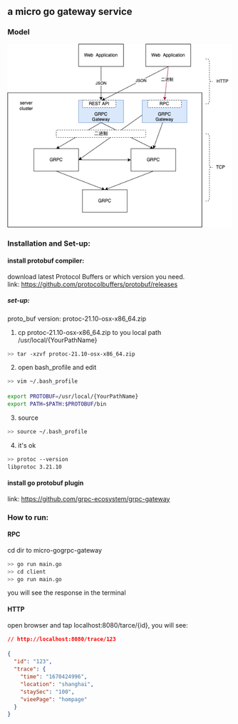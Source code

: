 ## a micro go gateway service

### Model
![model](./assets/HTTP_GRPC_Model.drawio.png)

### Installation and Set-up:
#### install protobuf compiler:

download latest Protocol Buffers or which version you need.<br/>
link: https://github.com/protocolbuffers/protobuf/releases
##### set-up:
proto_buf version: protoc-21.10-osx-x86_64.zip

1. cp protoc-21.10-osx-x86_64.zip to you local path  /usr/local/{YourPathName}
```bash
>> tar -xzvf protoc-21.10-osx-x86_64.zip
```
2. open bash_profile and edit
```bash
>> vim ~/.bash_profile

export PROTOBUF=/usr/local/{YourPathName}
export PATH=$PATH:$PROTOBUF/bin
```

3. source
```bash
>> source ~/.bash_profile
```

4. it's ok

```bash
>> protoc --version
libprotoc 3.21.10
```

#### install go protobuf plugin
link: https://github.com/grpc-ecosystem/grpc-gateway

### How to run:
#### RPC
cd dir to micro-gogrpc-gateway
```bash
>> go run main.go
>> cd client
>> go run main.go
```
you will see the response in the terminal

#### HTTP

open browser and tap localhost:8080/tarce/{id}, you will see:
```json
// http://localhost:8080/trace/123

{
  "id": "123",
  "trace": {
    "time": "1670424996",
    "location": "shanghai",
    "staySec": "100",
    "vieePage": "hompage"
  }
}
```